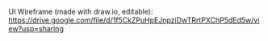 UI Wireframe (made with draw.io, editable):
https://drive.google.com/file/d/1f5CkZPuHpEJnpziDwTRrtPXChP5dEd5w/view?usp=sharing
